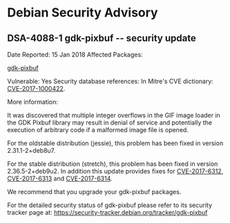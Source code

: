
Debian Security Advisory
========================


DSA-4088-1 gdk-pixbuf -- security update
----------------------------------------



Date Reported:
15 Jan 2018
Affected Packages:

[gdk-pixbuf](https://packages.debian.org/src:gdk-pixbuf)

Vulnerable:
Yes
Security database references:
In Mitre's CVE dictionary: [CVE-2017-1000422](https://security-tracker.debian.org/tracker/CVE-2017-1000422).  

More information:

It was discovered that multiple integer overflows in the GIF image loader
in the GDK Pixbuf library may result in denial of service and potentially
the execution of arbitrary code if a malformed image file is opened.


For the oldstable distribution (jessie), this problem has been fixed
in version 2.31.1-2+deb8u7.


For the stable distribution (stretch), this problem has been fixed in
version 2.36.5-2+deb9u2. In addition this update provides fixes for
[CVE-2017-6312](https://security-tracker.debian.org/tracker/CVE-2017-6312), [CVE-2017-6313](https://security-tracker.debian.org/tracker/CVE-2017-6313) and [CVE-2017-6314](https://security-tracker.debian.org/tracker/CVE-2017-6314).


We recommend that you upgrade your gdk-pixbuf packages.


For the detailed security status of gdk-pixbuf please refer to
its security tracker page at:
<https://security-tracker.debian.org/tracker/gdk-pixbuf>





